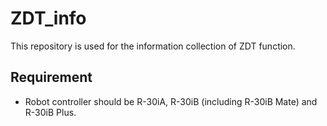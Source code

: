 # ZDT_info

This repository is used for the information collection of ZDT function.



## Requirement

- Robot controller should be R-30iA, R-30iB (including R-30iB Mate)  and R-30iB Plus.

